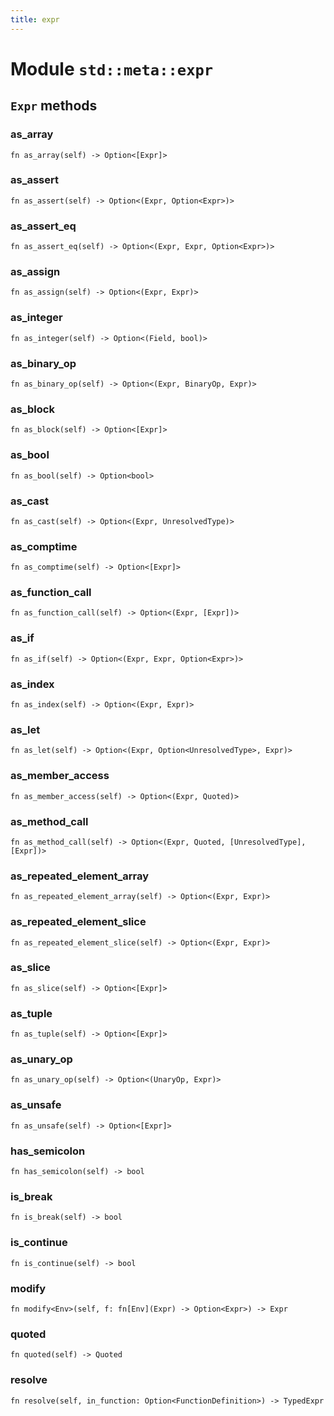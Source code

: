 ```yaml
---
title: expr
---
```


# Module `std::meta::expr`

## `Expr` methods

### as_array

```noir
fn as_array(self) -> Option<[Expr]>
```

### as_assert

```noir
fn as_assert(self) -> Option<(Expr, Option<Expr>)>
```

### as_assert_eq

```noir
fn as_assert_eq(self) -> Option<(Expr, Expr, Option<Expr>)>
```

### as_assign

```noir
fn as_assign(self) -> Option<(Expr, Expr)>
```

### as_integer

```noir
fn as_integer(self) -> Option<(Field, bool)>
```

### as_binary_op

```noir
fn as_binary_op(self) -> Option<(Expr, BinaryOp, Expr)>
```

### as_block

```noir
fn as_block(self) -> Option<[Expr]>
```

### as_bool

```noir
fn as_bool(self) -> Option<bool>
```

### as_cast

```noir
fn as_cast(self) -> Option<(Expr, UnresolvedType)>
```

### as_comptime

```noir
fn as_comptime(self) -> Option<[Expr]>
```

### as_function_call

```noir
fn as_function_call(self) -> Option<(Expr, [Expr])>
```

### as_if

```noir
fn as_if(self) -> Option<(Expr, Expr, Option<Expr>)>
```

### as_index

```noir
fn as_index(self) -> Option<(Expr, Expr)>
```

### as_let

```noir
fn as_let(self) -> Option<(Expr, Option<UnresolvedType>, Expr)>
```

### as_member_access

```noir
fn as_member_access(self) -> Option<(Expr, Quoted)>
```

### as_method_call

```noir
fn as_method_call(self) -> Option<(Expr, Quoted, [UnresolvedType], [Expr])>
```

### as_repeated_element_array

```noir
fn as_repeated_element_array(self) -> Option<(Expr, Expr)>
```

### as_repeated_element_slice

```noir
fn as_repeated_element_slice(self) -> Option<(Expr, Expr)>
```

### as_slice

```noir
fn as_slice(self) -> Option<[Expr]>
```

### as_tuple

```noir
fn as_tuple(self) -> Option<[Expr]>
```

### as_unary_op

```noir
fn as_unary_op(self) -> Option<(UnaryOp, Expr)>
```

### as_unsafe

```noir
fn as_unsafe(self) -> Option<[Expr]>
```

### has_semicolon

```noir
fn has_semicolon(self) -> bool
```

### is_break

```noir
fn is_break(self) -> bool
```

### is_continue

```noir
fn is_continue(self) -> bool
```

### modify

```noir
fn modify<Env>(self, f: fn[Env](Expr) -> Option<Expr>) -> Expr
```

### quoted

```noir
fn quoted(self) -> Quoted
```

### resolve

```noir
fn resolve(self, in_function: Option<FunctionDefinition>) -> TypedExpr
```

